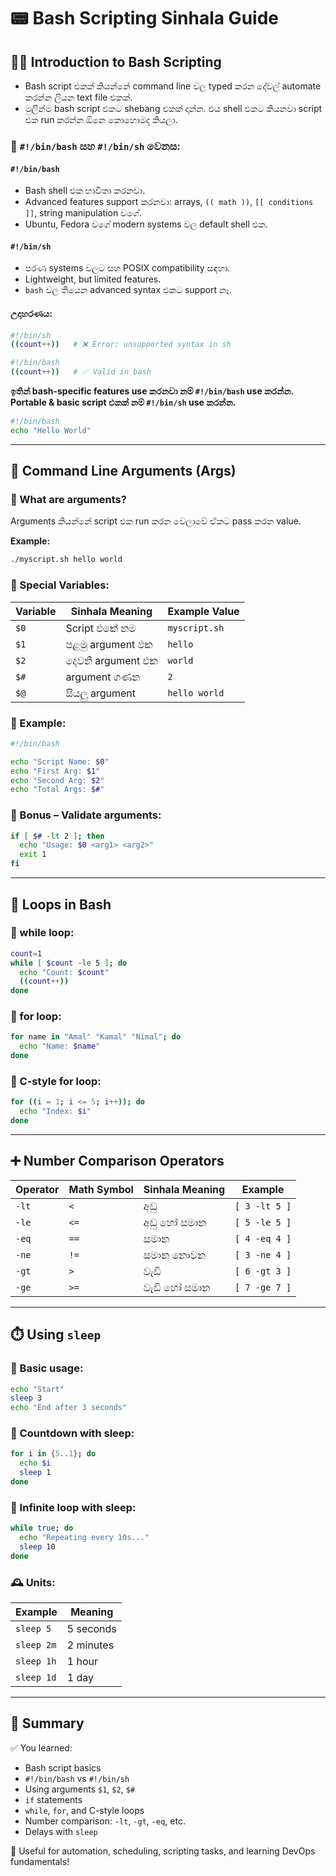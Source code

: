 # 📟 Bash Scripting Sinhala Guide

## 🧑‍💻 Introduction to Bash Scripting

* Bash script එකක් කියන්නේ command line වල typed කරන දේවල් automate කරන්න ලියන text file එකක්.
* මුලින්ම bash script එකට shebang එකක් දාන්න. එය shell එකට කියනවා script එක run කරන්න ඕනෙ කොහොමද කියලා.

### 🔹 `#!/bin/bash` සහ `#!/bin/sh` වෙනස:

#### `#!/bin/bash`

* Bash shell එක භාවිතා කරනවා.
* Advanced features support කරනවා: arrays, `(( math ))`, `[[ conditions ]]`, string manipulation වගේ.
* Ubuntu, Fedora වගේ modern systems වල default shell එක.

#### `#!/bin/sh`

* පරණ systems වලට සහ POSIX compatibility සඳහා.
* Lightweight, but limited features.
* `bash` වල තියෙන advanced syntax එකට support නෑ.

#### උදාහරණය:

```bash
#!/bin/sh
((count++))   # ❌ Error: unsupported syntax in sh
```

```bash
#!/bin/bash
((count++))   # ✅ Valid in bash
```

**ඉතින් bash-specific features use කරනවා නම් `#!/bin/bash` use කරන්න. Portable & basic script එකක් නම් `#!/bin/sh` use කරන්න.**

```bash
#!/bin/bash
echo "Hello World"
```

---

## 🔢 Command Line Arguments (Args)

### 🔹 What are arguments?

Arguments කියන්නේ script එක run කරන වෙලාවේ ඒකට pass කරන value.

**Example:**

```bash
./myscript.sh hello world
```

### 🔸 Special Variables:

| Variable | Sinhala Meaning   | Example Value |
| -------- | ----------------- | ------------- |
| `$0`     | Script එකේ නම     | `myscript.sh` |
| `$1`     | පළමු argument එක  | `hello`       |
| `$2`     | දෙවනි argument එක | `world`       |
| `$#`     | argument ගණන      | `2`           |
| `$@`     | සියලු argument    | `hello world` |

### 🔪 Example:

```bash
#!/bin/bash

echo "Script Name: $0"
echo "First Arg: $1"
echo "Second Arg: $2"
echo "Total Args: $#"
```

### 🔐 Bonus – Validate arguments:

```bash
if [ $# -lt 2 ]; then
  echo "Usage: $0 <arg1> <arg2>"
  exit 1
fi
```

---

## 🔁 Loops in Bash

### 🔄 while loop:

```bash
count=1
while [ $count -le 5 ]; do
  echo "Count: $count"
  ((count++))
done
```

### 🔄 for loop:

```bash
for name in "Amal" "Kamal" "Nimal"; do
  echo "Name: $name"
done
```

### 🔄 C-style for loop:

```bash
for ((i = 1; i <= 5; i++)); do
  echo "Index: $i"
done
```

---

## ➕ Number Comparison Operators

| Operator | Math Symbol | Sinhala Meaning | Example       |
| -------- | ----------- | --------------- | ------------- |
| `-lt`    | `<`         | අඩු             | `[ 3 -lt 5 ]` |
| `-le`    | `<=`        | අඩු හෝ සමාන     | `[ 5 -le 5 ]` |
| `-eq`    | `==`        | සමාන            | `[ 4 -eq 4 ]` |
| `-ne`    | `!=`        | සමාන නොවන       | `[ 3 -ne 4 ]` |
| `-gt`    | `>`         | වැඩි            | `[ 6 -gt 3 ]` |
| `-ge`    | `>=`        | වැඩි හෝ සමාන    | `[ 7 -ge 7 ]` |

---

## ⏱️ Using `sleep`

### 🔹 Basic usage:

```bash
echo "Start"
sleep 3
echo "End after 3 seconds"
```

### 🔄 Countdown with sleep:

```bash
for i in {5..1}; do
  echo $i
  sleep 1
done
```

### 🔄 Infinite loop with sleep:

```bash
while true; do
  echo "Repeating every 10s..."
  sleep 10
done
```

### 🕰️ Units:

| Example    | Meaning   |
| ---------- | --------- |
| `sleep 5`  | 5 seconds |
| `sleep 2m` | 2 minutes |
| `sleep 1h` | 1 hour    |
| `sleep 1d` | 1 day     |

---

## 🧠 Summary

✅ You learned:

* Bash script basics
* `#!/bin/bash` vs `#!/bin/sh`
* Using arguments `$1`, `$2`, `$#`
* `if` statements
* `while`, `for`, and C-style loops
* Number comparison: `-lt`, `-gt`, `-eq`, etc.
* Delays with `sleep`

🌟 Useful for automation, scheduling, scripting tasks, and learning DevOps fundamentals!
